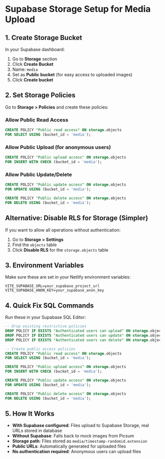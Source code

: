 # Supabase Storage Setup for Media Upload

## 1. Create Storage Bucket

In your Supabase dashboard:

1. Go to **Storage** section
2. Click **Create Bucket**
3. Name: `media`
4. Set as **Public bucket** (for easy access to uploaded images)
5. Click **Create bucket**

## 2. Set Storage Policies

Go to **Storage > Policies** and create these policies:

### Allow Public Read Access
```sql
CREATE POLICY "Public read access" ON storage.objects
FOR SELECT USING (bucket_id = 'media');
```

### Allow Public Upload (for anonymous users)
```sql
CREATE POLICY "Public upload access" ON storage.objects
FOR INSERT WITH CHECK (bucket_id = 'media');
```

### Allow Public Update/Delete
```sql
CREATE POLICY "Public update access" ON storage.objects
FOR UPDATE USING (bucket_id = 'media');

CREATE POLICY "Public delete access" ON storage.objects
FOR DELETE USING (bucket_id = 'media');
```

## Alternative: Disable RLS for Storage (Simpler)

If you want to allow all operations without authentication:

1. Go to **Storage > Settings**
2. Find the `objects` table
3. Click **Disable RLS** for the `storage.objects` table

## 3. Environment Variables

Make sure these are set in your Netlify environment variables:

```
VITE_SUPABASE_URL=your_supabase_project_url
VITE_SUPABASE_ANON_KEY=your_supabase_anon_key
```

## 4. Quick Fix SQL Commands

Run these in your Supabase SQL Editor:

```sql
-- Drop existing restrictive policies
DROP POLICY IF EXISTS "Authenticated users can upload" ON storage.objects;
DROP POLICY IF EXISTS "Authenticated users can update" ON storage.objects;
DROP POLICY IF EXISTS "Authenticated users can delete" ON storage.objects;

-- Create public access policies
CREATE POLICY "Public read access" ON storage.objects
FOR SELECT USING (bucket_id = 'media');

CREATE POLICY "Public upload access" ON storage.objects
FOR INSERT WITH CHECK (bucket_id = 'media');

CREATE POLICY "Public update access" ON storage.objects
FOR UPDATE USING (bucket_id = 'media');

CREATE POLICY "Public delete access" ON storage.objects
FOR DELETE USING (bucket_id = 'media');
```

## 5. How It Works

- **With Supabase configured**: Files upload to Supabase Storage, real URLs stored in database
- **Without Supabase**: Falls back to mock images from Picsum
- **Storage path**: Files stored as `media/timestamp-randomid.extension`
- **Public URLs**: Automatically generated for uploaded files
- **No authentication required**: Anonymous users can upload files
